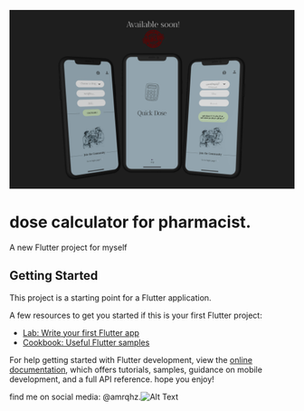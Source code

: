 
![QUICK DOSE](./assets/app.jpg)


# dose calculator for pharmacist.


A new Flutter project for myself


## Getting Started

This project is a starting point for a Flutter application.

A few resources to get you started if this is your first Flutter project:

- [Lab: Write your first Flutter app](https://docs.flutter.dev/get-started/codelab)
- [Cookbook: Useful Flutter samples](https://docs.flutter.dev/cookbook)

For help getting started with Flutter development, view the
[online documentation](https://docs.flutter.dev/), which offers tutorials,
samples, guidance on mobile development, and a full API reference.
hope you enjoy!


find me on social media: @amrqhz.![Alt Text](https://raw.githubusercontent.com/jmhobbs/cultofthepartyparrot.com/master/parrots/parrot.gif)
